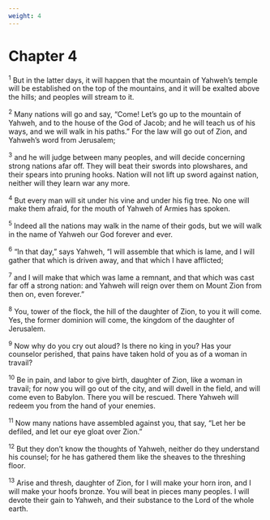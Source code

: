 ```yaml
---
weight: 4
---
```


# Chapter 4

<sup>1</sup> But in the latter days, it will happen that the mountain of Yahweh’s temple will be established on the top of the mountains, and it will be exalted above the hills; and peoples will stream to it. 

<sup>2</sup> Many nations will go and say, “Come! Let’s go up to the mountain of Yahweh, and to the house of the God of Jacob; and he will teach us of his ways, and we will walk in his paths.” For the law will go out of Zion, and Yahweh’s word from Jerusalem; 

<sup>3</sup> and he will judge between many peoples, and will decide concerning strong nations afar off. They will beat their swords into plowshares, and their spears into pruning hooks. Nation will not lift up sword against nation, neither will they learn war any more. 

<sup>4</sup> But every man will sit under his vine and under his fig tree. No one will make them afraid, for the mouth of Yahweh of Armies has spoken. 

<sup>5</sup> Indeed all the nations may walk in the name of their gods, but we will walk in the name of Yahweh our God forever and ever. 

<sup>6</sup> “In that day,” says Yahweh, “I will assemble that which is lame, and I will gather that which is driven away, and that which I have afflicted; 

<sup>7</sup> and I will make that which was lame a remnant, and that which was cast far off a strong nation: and Yahweh will reign over them on Mount Zion from then on, even forever.” 

<sup>8</sup> You, tower of the flock, the hill of the daughter of Zion, to you it will come. Yes, the former dominion will come, the kingdom of the daughter of Jerusalem. 

<sup>9</sup> Now why do you cry out aloud? Is there no king in you? Has your counselor perished, that pains have taken hold of you as of a woman in travail? 

<sup>10</sup> Be in pain, and labor to give birth, daughter of Zion, like a woman in travail; for now you will go out of the city, and will dwell in the field, and will come even to Babylon. There you will be rescued. There Yahweh will redeem you from the hand of your enemies. 

<sup>11</sup> Now many nations have assembled against you, that say, “Let her be defiled, and let our eye gloat over Zion.” 

<sup>12</sup> But they don’t know the thoughts of Yahweh, neither do they understand his counsel; for he has gathered them like the sheaves to the threshing floor. 

<sup>13</sup> Arise and thresh, daughter of Zion, for I will make your horn iron, and I will make your hoofs bronze. You will beat in pieces many peoples. I will devote their gain to Yahweh, and their substance to the Lord of the whole earth. 


